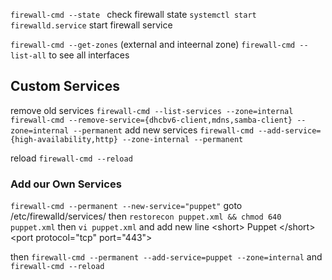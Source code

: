 `firewall-cmd --state ` check firewall state
`systemctl start firewalld.service`  start firewall service

`firewall-cmd --get-zones` (external and inteernal zone)
`firewall-cmd --list-all` to see all interfaces

## Custom Services
remove old services
`firewall-cmd --list-services --zone=internal`
`firewall-cmd --remove-service={dhcbv6-client,mdns,samba-client} --zone=internal --permanent`
add new services
`firewall-cmd --add-service={high-availability,http} --zone-internal --permanent`

reload 
`firewall-cmd --reload`


### Add our Own Services
`firewall-cmd --permanent --new-service="puppet"`
goto /etc/firewalld/services/
then `restorecon puppet.xml && chmod 640 puppet.xml`
then `vi puppet.xml` and add new line 
	\<short\> Puppet \</short\>
	\<port protocol="tcp" port="443"\>

then `firewall-cmd --permanent --add-service=puppet --zone=internal`
and `firewall-cmd --reload`

